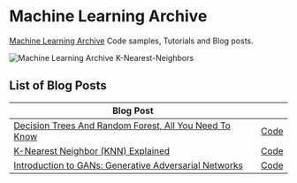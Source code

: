 # Machine Learning Archive
[Machine Learning Archive](https://www.mlarchive.com) Code samples, Tutorials and Blog posts. 

![Machine Learning Archive](https://github.com/Yousef-Hesham/Machine-Learning-Archive/tree/main/Media/ML-Archive-Logo.png?raw=true)
K-Nearest-Neighbors


## List of Blog Posts
| Blog Post | |
| ------------- |:-------------|
|[Decision Trees And Random Forest, All You Need To Know](https://mlarchive.com/machine-learning/decision-trees-and-random-forest-all-you-need-to-know/) | [Code](https://github.com/Yousef-Hesham/Machine-Learning-Archive/tree/main/Decision-Trees-and-Random-Forest) |
|[K-Nearest Neighbor (KNN) Explained](https://mlarchive.com/machine-learning/k-nearest-neighbor-knn-explained/) | [Code](https://github.com/Yousef-Hesham/Machine-Learning-Archive/tree/main/K-Nearest-Neighbors) |
|[Introduction to GANs: Generative Adversarial Networks](https://mlarchive.com/deep-learning/introduction-to-generative-adversarial-networks/)|[Code](https://github.com/Yousef-Hesham/Machine-Learning-Archive/tree/main/Introduction-to-GANs-Generative-Adversarial-Networks)|
